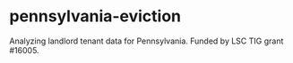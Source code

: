 # pennsylvania-eviction
Analyzing landlord tenant data for Pennsylvania.  Funded by LSC TIG grant #16005.
